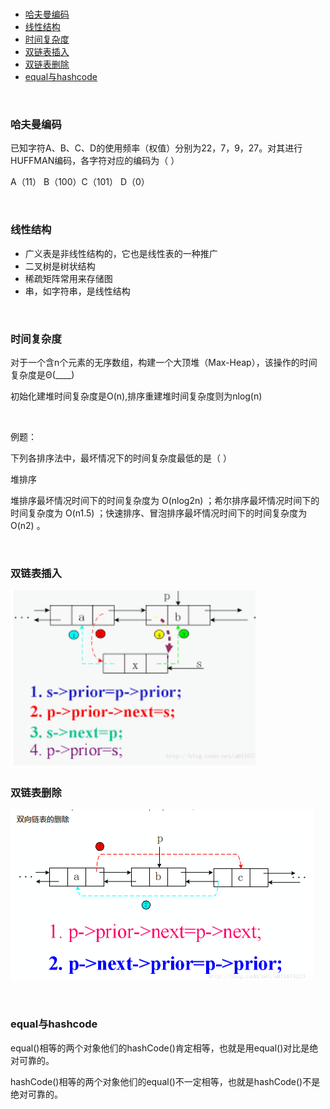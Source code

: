 <br/>

<!-- TOC -->

- [哈夫曼编码](#哈夫曼编码)
- [线性结构](#线性结构)
- [时间复杂度](#时间复杂度)
- [双链表插入](#双链表插入)
- [双链表删除](#双链表删除)
- [equal与hashcode](#equal与hashcode)

<!-- /TOC -->

<br/>

### 哈夫曼编码

已知字符A、B、C、D的使用频率（权值）分别为22，7，9，27。对其进行HUFFMAN编码，各字符对应的编码为（ ）

A（11） B（100）C（101） D（0）

<br/>

### 线性结构

- 广义表是非线性结构的，它也是线性表的一种推广
- 二叉树是树状结构
- 稀疏矩阵常用来存储图
- 串，如字符串，是线性结构

<br/>

### 时间复杂度

对于一个含n个元素的无序数组，构建一个大顶堆（Max-Heap），该操作的时间复杂度是Θ(____)

初始化建堆时间复杂度是O(n),排序重建堆时间复杂度则为nlog(n)

<br/>

例题：

下列各排序法中，最坏情况下的时间复杂度最低的是（ ）

堆排序

堆排序最坏情况时间下的时间复杂度为 O(nlog2n) ；希尔排序最坏情况时间下的时间复杂度为 O(n1.5) ；快速排序、冒泡排序最坏情况时间下的时间复杂度为 O(n2) 。

<br/>

### 双链表插入

<img src="数据结构/clip_image001.png" alt="01 " style="zoom:150%;" />

<br/>

### 双链表删除

![o  1 . p->prior->next=p->next;  2. p->next->prior=p->prior; ](数据结构/clip_image001-1585807046638.png)



<br/>

### equal与hashcode

equal()相等的两个对象他们的hashCode()肯定相等，也就是用equal()对比是绝对可靠的。

hashCode()相等的两个对象他们的equal()不一定相等，也就是hashCode()不是绝对可靠的。




















